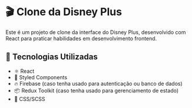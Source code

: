 # 🎬 Clone da Disney Plus  

Este é um projeto de clone da interface do Disney Plus, desenvolvido com React para praticar habilidades em desenvolvimento frontend.

## 🚀 Tecnologias Utilizadas  
- ⚛️ React  
- 💅 Styled Components  
- 🔥 Firebase (caso tenha usado para autenticação ou banco de dados)  
- 📦 Redux Toolkit (caso tenha usado para gerenciamento de estado)  
- 🎨 CSS/SCSS  

